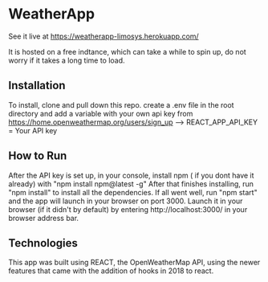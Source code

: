 # WeatherApp

See it live at https://weatherapp-limosys.herokuapp.com/

It is hosted on a free indtance, which can take a while to spin up, do not worry if it takes a long time to load. 

## Installation

To install, clone and pull down this repo. create a .env file in the root directory and add a variable with your own api key from https://home.openweathermap.org/users/sign_up --> REACT_APP_API_KEY = Your API key  

## How to Run
After the API key is set up, in your console, install npm ( if you dont have it already) with  "npm install npm@latest -g" 
After that finishes installing, run "npm install" to install all the dependencies. 
If all went well, run "npm start" and the app will launch in your browser on port 3000.
Launch  it in your browser (if it didn't by default) by entering http://localhost:3000/ in your browser address bar. 

## Technologies
This app was built using REACT, the OpenWeatherMap API, using the newer features that came with the addition of hooks in 2018 to react. 
